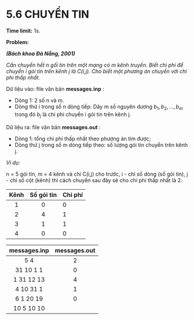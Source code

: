 # 5.6 CHUYỂN TIN

**Time limit:** 1s.

**Problem:**

***(Bách khoa Đà Nẵng, 2001)***

*Cần chuyển hết n gối tin trên một mạng có m kênh truyền. Biết chi phi để chuyển i gói tin trên kênh j là C(i,j). Cho biết một phương án chuyển với chi phi thấp nhất.*

Dữ liệu vào: file văn bản **messages.inp** :

- Dòng 1: 2 số n và m.
- Dòng thứ i trong số n dòng tiếp: Dãy m số nguyên dương $b_1, b_2,...,b_m$ trong đó $b_j$ là chi phi chuyển i gói tin trên kênh j.

Dữ liệu ra: file văn bản **messages.out** :

- Dòng 1: tổng chi phí thấp nhất theo phương án tìm được;
- Dòng thứ j trong số m dòng tiếp theo: số lượng gói tin chuyển trên kênh j.

*Ví dụ:*

n = 5 gói tin, m = 4 kênh và chi C(i,j) cho trước, i - chỉ số dòng (số gói tin), j - chỉ số cột (kênh) thì cách chuyển sau đây sẽ cho chi phí thấp nhất là 2:

|Kênh|Số gói tin|Chi phí|
|:----:|:---:|:---|
|1|0|0
|2|4|1
|3|1|1
|4|0|0

|messages.inp|messages.out|
|:----:|:---:|
|5 4|2|
|31 10 1 1|0
|1 31 12 13|4
|4 10 31 1|1
|6 1 20 19|0
|10 5 10 10

#